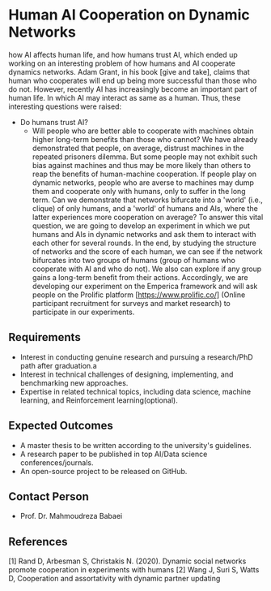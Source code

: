 # Human AI Cooperation on Dynamic Networks
how AI affects human life, and how humans trust AI, which ended up working on an interesting problem of how humans and AI cooperate dynamics networks.
Adam Grant, in his book [give and take], claims that human who cooperates will end up being more successful than those who do not. However, recently AI has increasingly become an important part of human life. In which AI may interact as same as a human. Thus, these interesting questions were raised:
- Do humans trust AI?
 	- Will people who are better able to cooperate with machines obtain higher long-term benefits than those who cannot?
 We have already demonstrated that people, on average, distrust machines in the repeated prisoners dilemma. But some people may not exhibit such bias against machines and thus may be more likely than others to reap the benefits of human-machine cooperation.
If people play on dynamic networks, people who are averse to machines may dump them and cooperate only with humans, only to suffer in the long term.
Can we demonstrate that networks bifurcate into a 'world' (i.e., clique) of only humans, and a 'world' of humans and AIs, where the latter experiences more cooperation on average?
To answer this vital question, we are going to develop an experiment in which we put humans and AIs in dynamic networks and ask them to interact with each other for several rounds. In the end, by studying the structure of networks and the score of each human, we can see if the network bifurcates into two groups of humans (group of humans who cooperate with AI and who do not). We also can explore if any group gains a long-term benefit from their actions.
 Accordingly, we are developing our experiment on the Emperica framework and will ask people on the Prolific platform [https://www.prolific.co/] (Online participant recruitment for surveys and market research) to participate in our experiments.


## Requirements
- Interest in conducting genuine research and pursuing a research/PhD path after graduation.a
- Interest in technical challenges of designing, implementing, and benchmarking new approaches.
- Expertise in related technical topics, including data science, machine learning, and Reinforcement learning(optional).   


## Expected Outcomes 
- A master thesis to be written according to the university's guidelines.
- A research paper to be published in top AI/Data science conferences/journals.
- An open-source project to be released on GitHub. 


## Contact Person
- Prof. Dr. Mahmoudreza Babaei


## References
[1] Rand D, Arbesman S, Christakis N. (2020). Dynamic social networks promote cooperation in experiments with humans
[2] Wang J, Suri S, Watts D, Cooperation and assortativity with dynamic partner updating
